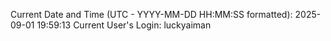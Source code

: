 Current Date and Time (UTC - YYYY-MM-DD HH:MM:SS formatted): 2025-09-01 19:59:13
Current User's Login: luckyaiman
